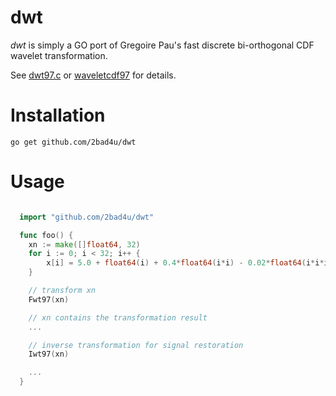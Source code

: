 dwt
===

*dwt* is simply a GO port of Gregoire Pau's fast discrete bi-orthogonal CDF wavelet transformation.

See [dwt97.c](https://code.google.com/p/axonlib/source/browse/trunk/extern/dwt97.c?r=19)
or [waveletcdf97](http://www.getreuer.info/home/waveletcdf97) for details.

# Installation
```
go get github.com/2bad4u/dwt

```

# Usage
```go

  import "github.com/2bad4u/dwt"

  func foo() {
    xn := make([]float64, 32)
    for i := 0; i < 32; i++ {
    	x[i] = 5.0 + float64(i) + 0.4*float64(i*i) - 0.02*float64(i*i*i)
    }

    // transform xn
    Fwt97(xn)

    // xn contains the transformation result
    ...

    // inverse transformation for signal restoration
    Iwt97(xn)

    ...
  }

```
